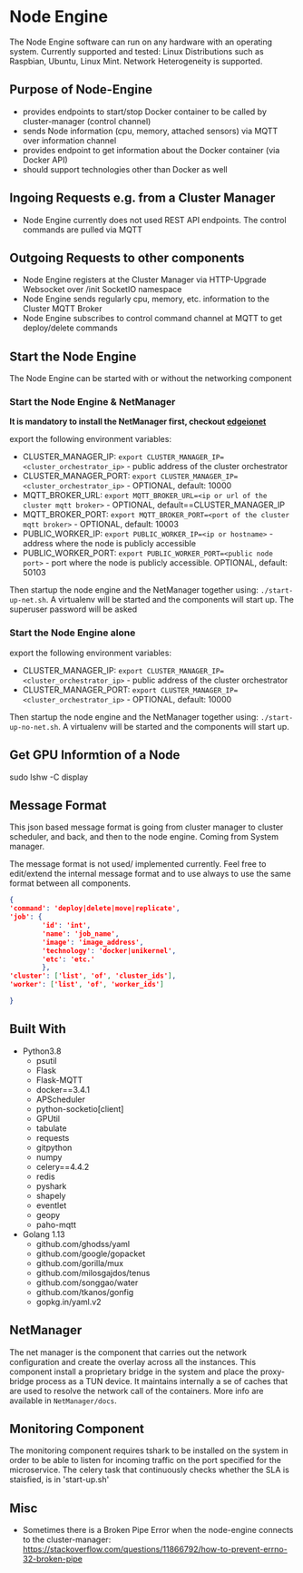 # Node Engine

The Node Engine software can run on any hardware with an operating system. Currently supported and tested: Linux Distributions such as Raspbian, Ubuntu, Linux Mint. Network Heterogeneity is supported.

## Purpose of Node-Engine

- provides endpoints to start/stop Docker container to be called by cluster-manager (control channel)
- sends Node information (cpu, memory, attached sensors) via MQTT over information channel
- provides endpoint to get information about the Docker container (via Docker API)
- should support technologies other than Docker as well

## Ingoing Requests e.g. from a Cluster Manager

- Node Engine currently does not used REST API endpoints. The control commands are pulled via MQTT

## Outgoing Requests to other components

- Node Engine registers at the Cluster Manager via HTTP-Upgrade Websocket over /init SocketIO namespace
- Node Engine sends regularly cpu, memory, etc. information to the Cluster MQTT Broker
- Node Engine subscribes to control command channel at MQTT to get deploy/delete commands

## Start the Node Engine

The Node Engine can be started with or without the networking component

### Start the Node Engine & NetManager

**It is mandatory to install the NetManager first, checkout [edgeionet](https://github.com/edgeIO/edgeionet/tree/main/node-net-manager)**

export the following environment variables:
- CLUSTER_MANAGER_IP: `export CLUSTER_MANAGER_IP=<cluster_orchestrator_ip>` - public address of the cluster orchestrator
- CLUSTER_MANAGER_PORT: `export CLUSTER_MANAGER_IP=<cluster_orchestrator_ip>` - OPTIONAL, default: 10000
- MQTT_BROKER_URL: `export MQTT_BROKER_URL=<ip or url of the cluster mqtt broker>` - OPTIONAL, default==CLUSTER_MANAGER_IP
- MQTT_BROKER_PORT: `export MQTT_BROKER_PORT=<port of the cluster mqtt broker>` - OPTIONAL, default: 10003
- PUBLIC_WORKER_IP: `export PUBLIC_WORKER_IP=<ip or hostname>` - address where the node is publicly accessible 
- PUBLIC_WORKER_PORT: `export PUBLIC_WORKER_PORT=<public node port>` - port where the node is publicly accessible. OPTIONAL, default: 50103

Then startup the node engine and the NetManager together using: `./start-up-net.sh`.
A virtualenv will be started and the components will start up.
The superuser password will be asked

### Start the Node Engine alone
export the following environment variables:
- CLUSTER_MANAGER_IP: `export CLUSTER_MANAGER_IP=<cluster_orchestrator_ip>` - public address of the cluster orchestrator
- CLUSTER_MANAGER_PORT: `export CLUSTER_MANAGER_IP=<cluster_orchestrator_ip>` - OPTIONAL, default: 10000

Then startup the node engine and the NetManager together using: `./start-up-no-net.sh`.
A virtualenv will be started and the components will start up.

## Get GPU Informtion of a Node

sudo lshw -C display


## Message Format

This json based message format is going from cluster manager to cluster scheduler, and back, and then to the node engine. Coming from System manager.

The message format is not used/ implemented currently. Feel free to edit/extend the internal message format and to use always to use the same format between all components.

```json
{
'command': 'deploy|delete|move|replicate',
'job': {
        'id': 'int',
        'name': 'job_name',
        'image': 'image_address',
        'technology': 'docker|unikernel',
        'etc': 'etc.'  
        },
'cluster': ['list', 'of', 'cluster_ids'],
'worker': ['list', 'of', 'worker_ids']

}
```

## Built With

- Python3.8
  - psutil
  - Flask
  - Flask-MQTT
  - docker==3.4.1
  - APScheduler
  - python-socketio[client]
  - GPUtil
  - tabulate
  - requests
  - gitpython
  - numpy
  - celery==4.4.2
  - redis
  - pyshark
  - shapely
  - eventlet
  - geopy
  - paho-mqtt
- Golang 1.13 
  - github.com/ghodss/yaml 
  -	github.com/google/gopacket 
  -	github.com/gorilla/mux 
  -	github.com/milosgajdos/tenus 
  -	github.com/songgao/water 
  -	github.com/tkanos/gonfig 
  -	gopkg.in/yaml.v2 

## NetManager

The net manager is the component that carries out the network configuration and create the overlay across all the instances. 
This component install a proprietary bridge in the system and place the proxy-bridge process as a TUN device. It maintains internally a se of caches that are 
used to resolve the network call of the containers. More info are available in `NetManager/docs`. 

## Monitoring Component

The monitoring component requires tshark to be installed on the system in order to be able to listen for incoming traffic 
on the port specified for the microservice. The celery task that continuously checks whether the SLA is staisfied, is 
in 'start-up.sh'

## Misc

- Sometimes there is a Broken Pipe Error when the node-engine connects to the cluster-manager: https://stackoverflow.com/questions/11866792/how-to-prevent-errno-32-broken-pipe
